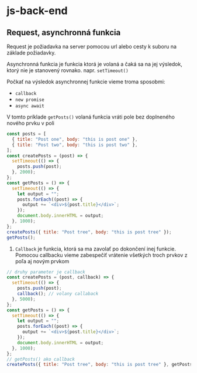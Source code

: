 # js-back-end

## Request, asynchronná funkcia

Request je požiadavka na server pomocou url alebo cesty k suboru na základe požiadavky.

Asynchronná funkcia je funkcia ktorá je volaná a čaká sa na jej výsledok, ktorý nie je stanovený rovnako. napr. `setTimeout()`

Počkať na výsledok asynchronnej funkcie vieme troma sposobmi:

- `callback`
- `new promise`
- `async await`

V tomto príklade `getPosts()` volaná funkcia vráti pole bez doplneného nového prvku v poli<br>

```js
const posts = [
  { title: "Post one", body: "this is post one" },
  { title: "Post two", body: "this is post two" },
];
const createPosts = (post) => {
  setTimeout(() => {
    posts.push(post);
  }, 2000);
};
const getPosts = () => {
  setTimeout(() => {
    let output = "";
    posts.forEach((post) => {
      output += `<div>${post.title}</div>`;
    });
    document.body.innerHTML = output;
  }, 1000);
};
createPosts({ title: "Post tree", body: "this is post tree" });
getPosts();
```

1. `Callback` je funkcia, ktorá sa ma zavolať po dokončení inej funkcie. Pomocou callbacku vieme zabespečiť vrátenie všetkých troch prvkov z poľa aj novým prvkom

```js
// druhy parameter je callback
const createPosts = (post, callback) => {
  setTimeout(() => {
    posts.push(post);
    callback(); // volany callaback
  }, 5000);
};
const getPosts = () => {
  setTimeout(() => {
    let output = "";
    posts.forEach((post) => {
      output += `<div>${post.title}</div>`;
    });
    document.body.innerHTML = output;
  }, 1000);
};
// getPosts() ako callback
createPosts({ title: "Post tree", body: "this is post tree" }, getPosts);
```
